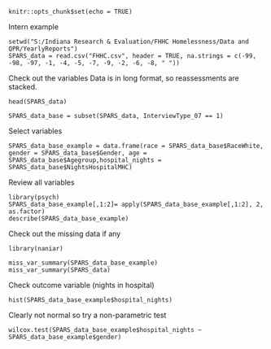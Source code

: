 

```{r setup, include=FALSE}
knitr::opts_chunk$set(echo = TRUE)
```
Intern example 
```{r}
setwd("S:/Indiana Research & Evaluation/FHHC Homelessness/Data and QPR/YearlyReports")
SPARS_data = read.csv("FHHC.csv", header = TRUE, na.strings = c(-99, -98, -97, -1, -4, -5, -7, -9, -2, -6, -8, " "))
```
Check out the variables
Data is in long format, so reassessments are stacked.
```{r}
head(SPARS_data)

SPARS_data_base = subset(SPARS_data, InterviewType_07 == 1)

```
Select variables
```{r}
SPARS_data_base_example = data.frame(race = SPARS_data_base$RaceWhite, gender = SPARS_data_base$Gender, age = SPARS_data_base$Agegroup,hospital_nights =  SPARS_data_base$NightsHospitalMHC)
```
Review all variables
```{r}
library(psych)
SPARS_data_base_example[,1:2]= apply(SPARS_data_base_example[,1:2], 2, as.factor)
describe(SPARS_data_base_example)
```
Check out the missing data if any
```{r}
library(naniar)

miss_var_summary(SPARS_data_base_example)
miss_var_summary(SPARS_data)
```
Check outcome variable (nights in hospital)
```{r}
hist(SPARS_data_base_example$hospital_nights)
```
Clearly not normal so try a non-parametric test
```{r}
wilcox.test(SPARS_data_base_example$hospital_nights ~ SPARS_data_base_example$gender)
```

